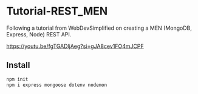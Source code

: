 # Tutorial-REST_MEN

Following a tutorial from WebDevSimplified on creating a MEN (MongoDB, Express, Node) REST API.

https://youtu.be/fgTGADljAeg?si=gJA8cev1FO4mJCPF

## Install

```sh
npm init
npm i express mongoose dotenv nodemon
```